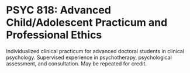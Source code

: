 # PSYC 818: Advanced Child/Adolescent Practicum and Professional Ethics

Individualized clinical practicum for advanced doctoral students in clinical psychology. Supervised experience in psychotherapy, psychological assessment, and consultation. May be repeated for credit.